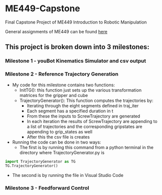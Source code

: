# ME449-Capstone
Final Capstone Project of ME449 Introduction to Robotic Manipulation

General assignments of ME449 can be found [here](https://github.com/S-odland/ME449-RoboticManipulation)

## This project is broken down into 3 milestones:
### Milestone 1 - youBot Kinematics Simulator and csv output
### Milestone 2 - Reference Trajectory Generation
* My code for this milestone contains two functions:
  * InitTG(): this function just sets up the various transformation matrices for the gripper and cube
  * TrajectoryGenerator(): This function computes the trajectories by:
    * Iterating through the eight segments defined in traj_iter
    * Each segment has a specified duration in t
    * From these the inputs to ScrewTrajectory are generated
    * In each iteration the results of ScrewTrajectory are appending to a list of trajectories and the corresponding gripstates are appending to grip_states as well
    * After this the csv file is creates
* Running the code can be done in two ways:
  * The first is by running this command from a python terminal in the directory where TrajectoryGenerator.py is
```python
import TrajectoryGenerator as TG
TG.TrajectoryGenerator()
```  
  * The second is by running the file in Visual Studio Code


### Milestone 3 - Feedforward Control
